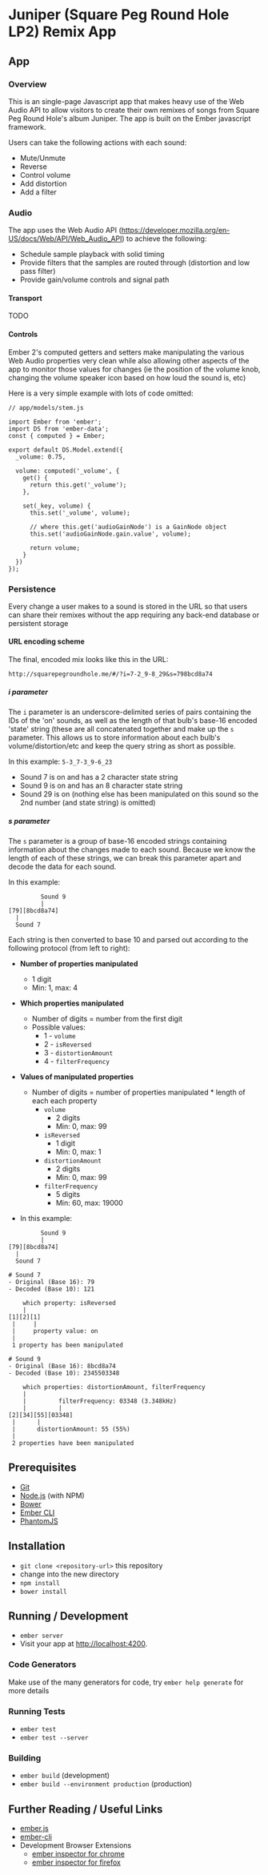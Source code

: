 # Juniper (Square Peg Round Hole LP2) Remix App

## App

### Overview

This is an single-page Javascript app that makes heavy use of the Web Audio API to allow visitors
to create their own remixes of songs from Square Peg Round Hole's album Juniper. The app is built on the Ember javascript framework.

Users can take the following actions with each sound:

* Mute/Unmute
* Reverse
* Control volume
* Add distortion
* Add a filter


### Audio

The app uses the Web Audio API (https://developer.mozilla.org/en-US/docs/Web/API/Web_Audio_API) to achieve the following:

* Schedule sample playback with solid timing
* Provide filters that the samples are routed through (distortion and low pass filter)
* Provide gain/volume controls and signal path


#### Transport
TODO

#### Controls

Ember 2's computed getters and setters make manipulating the various Web Audio properties very clean while also allowing other aspects of the app to monitor those values for changes (ie the position of the volume knob, changing the volume speaker icon based on how loud the sound is, etc)

Here is a very simple example with lots of code omitted:

```es6
// app/models/stem.js

import Ember from 'ember';
import DS from 'ember-data';
const { computed } = Ember;

export default DS.Model.extend({
  _volume: 0.75,
  
  volume: computed('_volume', {
    get() {
      return this.get('_volume');
    },
    
    set(_key, volume) {
      this.set('_volume', volume);
      
      // where this.get('audioGainNode') is a GainNode object
      this.set('audioGainNode.gain.value', volume);
      
      return volume;
    }
  })
});
```

### Persistence

Every change a user makes to a sound is stored in the URL so that users can share
their remixes without the app requiring any back-end database or persistent storage

#### URL encoding scheme

The final, encoded mix looks like this in the URL:

```
http://squarepegroundhole.me/#/?i=7-2_9-8_29&s=798bcd8a74
```

##### i parameter
The `i` parameter is an underscore-delimited series of pairs containing the IDs of the 'on' sounds, as well as
the length of that bulb's base-16 encoded 'state' string (these are all concatenated together and make up the `s` parameter.
This allows us to store information about each bulb's volume/distortion/etc and keep the query string as short as possible.

In this example: `5-3_7-3_9-6_23`

- Sound 7 is on and has a 2 character state string
- Sound 9 is on and has an 8 character state string
- Sound 29 is on (nothing else has been manipulated on this sound so the 2nd number (and state string) is omitted)

##### s parameter
The `s` parameter is a group of base-16 encoded strings containing information about the changes made to each sound.
Because we know the length of each of these strings, we can break this parameter apart and decode the data for each
sound.

In this example:
```
         Sound 9
         |
[79][8bcd8a74]
  |
  Sound 7
```

Each string is then converted to base 10 and parsed out according to the following protocol (from left to right):
- __Number of properties manipulated__
  - 1 digit
  - Min: 1, max: 4
- __Which properties manipulated__
  - Number of digits = number from the first digit
  - Possible values:
    - 1 - `volume`
    - 2 - `isReversed`
    - 3 - `distortionAmount`
    - 4 - `filterFrequency`

- __Values of manipulated properties__

  - Number of digits = number of properties manipulated * length of each each property
    - `volume`
      - 2 digits
      - Min: 0, max: 99
    - `isReversed`
      - 1 digit
      - Min: 0, max: 1
    - `distortionAmount`
      - 2 digits
      - Min: 0, max: 99
    - `filterFrequency`
      - 5 digits
      - Min: 60, max: 19000

- In this example:
```
         Sound 9
         |
[79][8bcd8a74]
  |
  Sound 7

# Sound 7
- Original (Base 16): 79
- Decoded (Base 10): 121

    which property: isReversed
    |
[1][2][1]
 |     |
 |     property value: on
 |
 1 property has been manipulated

# Sound 9
- Original (Base 16): 8bcd8a74
- Decoded (Base 10): 2345503348

    which properties: distortionAmount, filterFrequency
    |
    |         filterFrequency: 03348 (3.348kHz)
    |         |
[2][34][55][03348]
 |      |
 |      distortionAmount: 55 (55%)
 |
 2 properties have been manipulated
```

## Prerequisites

* [Git](http://git-scm.com/)
* [Node.js](http://nodejs.org/) (with NPM)
* [Bower](http://bower.io/)
* [Ember CLI](http://www.ember-cli.com/)
* [PhantomJS](http://phantomjs.org/)

## Installation

* `git clone <repository-url>` this repository
* change into the new directory
* `npm install`
* `bower install`

## Running / Development

* `ember server`
* Visit your app at [http://localhost:4200](http://localhost:4200).


### Code Generators

Make use of the many generators for code, try `ember help generate` for more details

### Running Tests

* `ember test`
* `ember test --server`

### Building

* `ember build` (development)
* `ember build --environment production` (production)


## Further Reading / Useful Links

* [ember.js](http://emberjs.com/)
* [ember-cli](http://www.ember-cli.com/)
* Development Browser Extensions
  * [ember inspector for chrome](https://chrome.google.com/webstore/detail/ember-inspector/bmdblncegkenkacieihfhpjfppoconhi)
  * [ember inspector for firefox](https://addons.mozilla.org/en-US/firefox/addon/ember-inspector/)

